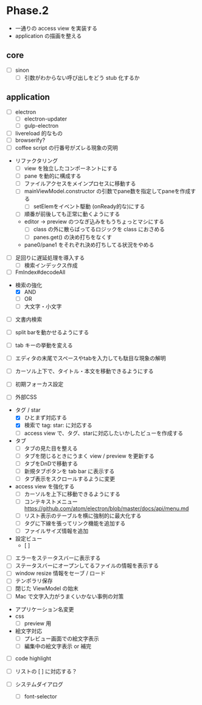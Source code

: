 Phase.2
=======

* 一通りの access view を実装する
* application の描画を整える




core
----

* [ ] sinon
	* [ ] 引数がわからない呼び出しをどう stub 化するか

application
-----------

* [ ] electron
	* [ ] electron-updater
	* [ ] gulp-electron
* [ ] livereload 的なもの
* [ ] browserify?
* [ ] coffee script の行番号がズレる現象の究明

* リファクタリング
	- [ ] view を独立したコンポーネントにする
    - [ ] pane を動的に構成する
	- [ ] ファイルアクセスをメインプロセスに移動する
	- [ ] mainViewModel.constructor の引数でpane数を指定してpaneを作成する
		* [ ] setElemをイベント駆動 (onReady的な)にする
	- [ ] 順番が前後しても正常に動くようにする
	- editor -> preview のつなぎ込みをもうちょっとマシにする
		* [ ] class の外に散らばってるロジックを class におさめる
		* [ ] panes.get() の決め打ちをなくす
	- pane0/pane1 をそれぞれ決め打ちしてる状況をやめる
* [ ] 足回りに遅延処理を導入する
	- [ ] 検索インデックス作成
* [ ] FmIndex#decodeAll
* 検索の強化
	* [x] AND
	* [ ] OR
	* [ ] 大文字・小文字
* [ ] 文書内検索

* [ ] split barを動かせるようにする
* [ ] tab キーの挙動を変える
* [ ] エディタの末尾でスペースやtabを入力しても駄目な現象の解明
* [ ] カーソル上下で、タイトル・本文を移動できるようにする
* [ ] 初期フォーカス設定
* [ ] 外部CSS

* タグ / star
	* [x] ひとまず対応する
	* [x] 検索で tag: star: に対応する
	* [ ] access view で、タグ、starに対応したいかしたビューを作成する

* タブ
	- [ ] タブの見た目を整える
	- [ ] タブを閉じるときにうまく view / preview を更新する
	- [ ] タブをDnDで移動する
	- [ ] 新規タブボタンを tab bar に表示する
	- [ ] タブ表示をスクロールするように変更
* access view を強化する
	- [ ] カーソルを上下に移動できるようにする
	- [ ] コンテキストメニュー
		https://github.com/atom/electron/blob/master/docs/api/menu.md
	- [ ] リスト表示のテーブルを横に強制的に最大化する
	- [ ] タグに下線を張ってリンク機能を追加する
	- [ ] ファイルサイズ情報を追加
* 設定ビュー
	- [ ] 
* [ ] エラーをステータスバーに表示する
* [ ] ステータスバーにオープンしてるファイルの情報を表示する
* [ ] window resize 情報をセーブ / ロード
* [ ] テンポラリ保存
* [ ] 閉じた ViewModel の始末
* [ ] Mac で文字入力がうまくいかない事例の対策

* アプリケーション名変更
* css
	- [ ] preview 用
* 絵文字対応
	- [ ] プレビュー画面での絵文字表示
	- [ ] 編集中の絵文字表示 or 補完
* [ ] code highlight
* [ ] リストの [ ] に対応する？

* [ ] システムダイアログ
	- [ ] font-selector

